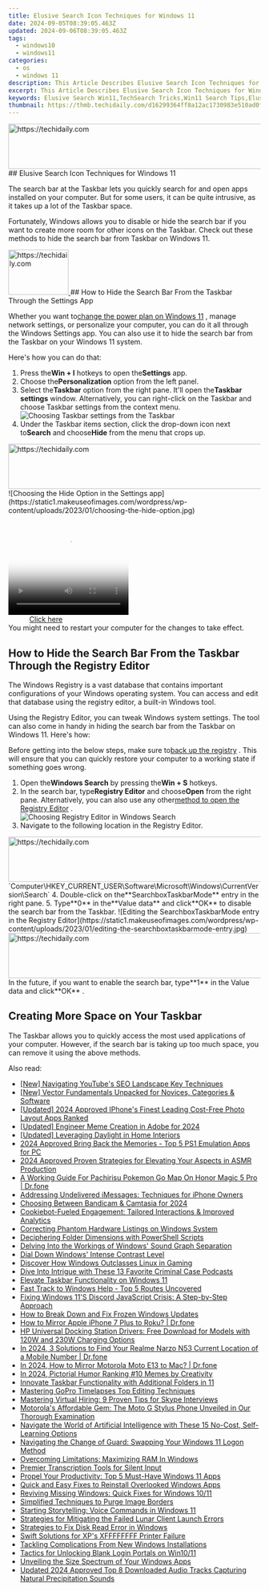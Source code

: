 ```yaml
---
title: Elusive Search Icon Techniques for Windows 11
date: 2024-09-05T08:39:05.463Z
updated: 2024-09-06T08:39:05.463Z
tags:
  - windows10
  - windows11
categories:
  - os
  - windows 11
description: This Article Describes Elusive Search Icon Techniques for Windows 11
excerpt: This Article Describes Elusive Search Icon Techniques for Windows 11
keywords: Elusive Search Win11,TechSearch Tricks,Win11 Search Tips,Elusive Icon Hacks,Optimize Search Win11,Efficient Windows Search,Advanced Win11 Search
thumbnail: https://thmb.techidaily.com/d16299364ff8a12ac1730983e510ad0f5d027390038abb94b7b607447c1cc871.jpg
---
```


<!-- affiliate ads begin -->
<a href="https://ephamedtechinc.pxf.io/c/5597632/2126492/26400" target="_top" id="2126492">
  <img src="//a.impactradius-go.com/display-ad/26400-2126492" border="0" alt="https://techidaily.com" width="640" height="90"/>
</a>
<img height="0" width="0" src="https://ephamedtechinc.pxf.io/i/5597632/2126492/26400" style="position:absolute;visibility:hidden;" border="0" />
<!-- affiliate ads end -->
## Elusive Search Icon Techniques for Windows 11

 The search bar at the Taskbar lets you quickly search for and open apps installed on your computer. But for some users, it can be quite intrusive, as it takes up a lot of the Taskbar space.

 Fortunately, Windows allows you to disable or hide the search bar if you want to create more room for other icons on the Taskbar. Check out these methods to hide the search bar from Taskbar on Windows 11.

<!-- affiliate ads begin -->
<a href="https://aligracehair.sjv.io/c/5597632/2135408/19272" target="_top" id="2135408">
  <img src="//a.impactradius-go.com/display-ad/19272-2135408" border="0" alt="https://techidaily.com" width="120" height="90"/>
</a>
<img height="0" width="0" src="https://aligracehair.sjv.io/i/5597632/2135408/19272" style="position:absolute;visibility:hidden;" border="0" />
<!-- affiliate ads end -->
## How to Hide the Search Bar From the Taskbar Through the Settings App

 Whether you want to[change the power plan on Windows 11](https://www.makeuseof.com/windows-11-change-power-plan/) , manage network settings, or personalize your computer, you can do it all through the Windows Settings app. You can also use it to hide the search bar from the Taskbar on your Windows 11 system.

Here's how you can do that:

1. Press the**Win + I** hotkeys to open the**Settings** app.
2. Choose the**Personalization** option from the left panel.
3. Select the**Taskbar** option from the right pane. It'll open the**Taskbar settings** window. Alternatively, you can right-click on the Taskbar and choose Taskbar settings from the context menu.  
![Choosing Taskbar settings from the Taskbar](https://static1.makeuseofimages.com/wordpress/wp-content/uploads/2023/01/choosing-taskbar-settings.jpg)
4. Under the Taskbar items section, click the drop-down icon next to**Search** and choose**Hide** from the menu that crops up.  
<!-- affiliate ads begin -->
<a href="https://ephamedtechinc.pxf.io/c/5597632/2137226/26400" target="_top" id="2137226">
  <img src="//a.impactradius-go.com/display-ad/26400-2137226" border="0" alt="https://techidaily.com" width="728" height="90"/>
</a>
<img height="0" width="0" src="https://ephamedtechinc.pxf.io/i/5597632/2137226/26400" style="position:absolute;visibility:hidden;" border="0" />
<!-- affiliate ads end -->
![Choosing the Hide Option in the Settings app](https://static1.makeuseofimages.com/wordpress/wp-content/uploads/2023/01/choosing-the-hide-option.jpg)

<!-- affiliate ads begin -->
<span id="1912746">
					<video width="240" height="200" style="cursor:pointer"
           poster="//a.impactradius-go.com/display-clicktoplayimage/1912746.png"
           onclick="if(!this.playClicked){this.play();this.setAttribute('controls',true);this.playClicked=true;}">
	   <source src="//a.impactradius-go.com/display-ad/20231-1912746">
	   <img src="//a.impactradius-go.com/display-clicktoplayimage/1912746.png" style="border: none; height: 100%; width: 100%; object-fit: contain">
	</video>
	<div style="width:150px;text-align:center"><a href="javascript:window.open(decodeURIComponent('https%3A%2F%2Fmindmanager.sjv.io%2Fc%2F5597632%2F1912746%2F20231'), '_blank');void(0);">Click here</a></div>
</span>
<img height="0" width="0" src="https://imp.pxf.io/i/5597632/1912746/20231" style="position:absolute;visibility:hidden;" border="0" />
<!-- affiliate ads end -->
 You might need to restart your computer for the changes to take effect.

## How to Hide the Search Bar From the Taskbar Through the Registry Editor

 The Windows Registry is a vast database that contains important configurations of your Windows operating system. You can access and edit that database using the registry editor, a built-in Windows tool.

 Using the Registry Editor, you can tweak Windows system settings. The tool can also come in handy in hiding the search bar from the Taskbar on Windows 11\. Here's how:

 Before getting into the below steps, make sure to[back up the registry](https://www.makeuseof.com/tag/backup-restore-windows-registry/) . This will ensure that you can quickly restore your computer to a working state if something goes wrong.

1. Open the**Windows Search** by pressing the**Win + S** hotkeys.
2. In the search bar, type**Registry Editor** and choose**Open** from the right pane. Alternatively, you can also use any other[method to open the Registry Editor](https://www.makeuseof.com/windows-11-open-registry-editor/) .  
![Choosing Registry Editor in Windows Search](https://static1.makeuseofimages.com/wordpress/wp-content/uploads/2023/01/choosing-registry-editor.jpg)
3. Navigate to the following location in the Registry Editor.  
<!-- affiliate ads begin -->
<a href="https://ephamedtechinc.pxf.io/c/5597632/2120866/26400?prodsku=mars" target="_top" id="2120866">
  <img src="//a.impactradius-go.com/display-ad/26400-2120866" border="0" alt="https://techidaily.com" width="728" height="90"/>
</a>
<img height="0" width="0" src="https://ephamedtechinc.pxf.io/i/5597632/2120866/26400?prodsku=mars" style="position:absolute;visibility:hidden;" border="0" />
<!-- affiliate ads end -->
`Computer\HKEY_CURRENT_USER\Software\Microsoft\Windows\CurrentVersion\Search`
4. Double-click on the**SearchboxTaskbarMode** entry in the right pane.
5. Type**0** in the**Value data** and click**OK** to disable the search bar from the Taskbar.  
![Editing the SearchboxTaskbarMode entry in the Registry Editor](https://static1.makeuseofimages.com/wordpress/wp-content/uploads/2023/01/editing-the-searchboxtaskbarmode-entry.jpg)

<!-- affiliate ads begin -->
<a href="https://ephamedtechinc.pxf.io/c/5597632/2130528/26400" target="_top" id="2130528">
  <img src="//a.impactradius-go.com/display-ad/26400-2130528" border="0" alt="https://techidaily.com" width="728" height="90"/>
</a>
<img height="0" width="0" src="https://ephamedtechinc.pxf.io/i/5597632/2130528/26400" style="position:absolute;visibility:hidden;" border="0" />
<!-- affiliate ads end -->
 In the future, if you want to enable the search bar, type**1** in the Value data and click**OK** .

## Creating More Space on Your Taskbar

 The Taskbar allows you to quickly access the most used applications of your computer. However, if the search bar is taking up too much space, you can remove it using the above methods.


<ins class="adsbygoogle"
     style="display:block"
     data-ad-format="autorelaxed"
     data-ad-client="ca-pub-7571918770474297"
     data-ad-slot="1223367746"></ins>



<ins class="adsbygoogle"
     style="display:block"
     data-ad-client="ca-pub-7571918770474297"
     data-ad-slot="8358498916"
     data-ad-format="auto"
     data-full-width-responsive="true"></ins>

<span class="atpl-alsoreadstyle">Also read:</span>
<div><ul>
<li><a href="https://youtube-blog.techidaily.com/avigating-youtubes-seo-landscape-key-techniques/"><u>[New] Navigating YouTube's SEO Landscape  Key Techniques</u></a></li>
<li><a href="https://some-guidance.techidaily.com/new-vector-fundamentals-unpacked-for-novices-categories-and-software/"><u>[New] Vector Fundamentals Unpacked for Novices, Categories & Software</u></a></li>
<li><a href="https://fox-hovers.techidaily.com/updated-2024-approved-iphones-finest-leading-cost-free-photo-layout-apps-ranked/"><u>[Updated] 2024 Approved  IPhone's Finest  Leading Cost-Free Photo Layout Apps Ranked</u></a></li>
<li><a href="https://fox-cloud.techidaily.com/updated-engineer-meme-creation-in-adobe-for-2024/"><u>[Updated] Engineer Meme Creation in Adobe for 2024</u></a></li>
<li><a href="https://fox-access.techidaily.com/updated-leveraging-daylight-in-home-interiors/"><u>[Updated] Leveraging Daylight in Home Interiors</u></a></li>
<li><a href="https://screen-activity-recording.techidaily.com/2024-approved-bring-back-the-memories-top-5-ps1-emulation-apps-for-pc/"><u>2024 Approved  Bring Back the Memories - Top 5 PS1 Emulation Apps for PC</u></a></li>
<li><a href="https://youtube-docs.techidaily.com/approved-proven-strategies-for-elevating-your-aspects-in-asmr-production/"><u>2024 Approved  Proven Strategies for Elevating Your Aspects in ASMR Production</u></a></li>
<li><a href="https://pokemon-go-android.techidaily.com/a-working-guide-for-pachirisu-pokemon-go-map-on-honor-magic-5-pro-drfone-by-drfone-virtual-android/"><u>A Working Guide For Pachirisu Pokemon Go Map On Honor Magic 5 Pro | Dr.fone</u></a></li>
<li><a href="https://fox-that.techidaily.com/addressing-undelivered-imessages-techniques-for-iphone-owners/"><u>Addressing Undelivered iMessages: Techniques for iPhone Owners</u></a></li>
<li><a href="https://screen-sharing-recording.techidaily.com/choosing-between-bandicam-and-camtasia-for-2024/"><u>Choosing Between Bandicam & Camtasia for 2024</u></a></li>
<li><a href="https://solve-hot.techidaily.com/cookiebot-fueled-engagement-tailored-interactions-and-improved-analytics/"><u>Cookiebot-Fueled Engagement: Tailored Interactions & Improved Analytics</u></a></li>
<li><a href="https://win11.techidaily.com/correcting-phantom-hardware-listings-on-windows-system/"><u>Correcting Phantom Hardware Listings on Windows System</u></a></li>
<li><a href="https://win11.techidaily.com/deciphering-folder-dimensions-with-powershell-scripts/"><u>Deciphering Folder Dimensions with PowerShell Scripts</u></a></li>
<li><a href="https://win11.techidaily.com/delving-into-the-workings-of-windows-sound-graph-separation/"><u>Delving Into the Workings of Windows' Sound Graph Separation</u></a></li>
<li><a href="https://win11.techidaily.com/dial-down-windows-intense-contrast-level/"><u>Dial Down Windows' Intense Contrast Level</u></a></li>
<li><a href="https://win11.techidaily.com/discover-how-windows-outclasses-linux-in-gaming/"><u>Discover How Windows Outclasses Linux in Gaming</u></a></li>
<li><a href="https://tech-renaissance.techidaily.com/dive-into-intrigue-with-these-13-favorite-criminal-case-podcasts/"><u>Dive Into Intrigue with These 13 Favorite Criminal Case Podcasts</u></a></li>
<li><a href="https://win11.techidaily.com/elevate-taskbar-functionality-on-windows-11/"><u>Elevate Taskbar Functionality on Windows 11</u></a></li>
<li><a href="https://win11.techidaily.com/fast-track-to-windows-help-top-5-routes-uncovered/"><u>Fast Track to Windows Help - Top 5 Routes Uncovered</u></a></li>
<li><a href="https://win11.techidaily.com/fixing-windows-11s-discord-javascript-crisis-a-step-by-step-approach/"><u>Fixing Windows 11'S Discord JavaScript Crisis: A Step-by-Step Approach</u></a></li>
<li><a href="https://win11.techidaily.com/how-to-break-down-and-fix-frozen-windows-updates/"><u>How to Break Down and Fix Frozen Windows Updates</u></a></li>
<li><a href="https://screen-mirror.techidaily.com/how-to-mirror-apple-iphone-7-plus-to-roku-drfone-by-drfone-ios/"><u>How to Mirror Apple iPhone 7 Plus to Roku? | Dr.fone</u></a></li>
<li><a href="https://hardware-help.techidaily.com/hp-universal-docking-station-drivers-free-download-for-models-with-120w-and-230w-charging-options/"><u>HP Universal Docking Station Drivers: Free Download for Models with 120W and 230W Charging Options</u></a></li>
<li><a href="https://android-location-track.techidaily.com/in-2024-3-solutions-to-find-your-realme-narzo-n53-current-location-of-a-mobile-number-drfone-by-drfone-virtual-android/"><u>In 2024, 3 Solutions to Find Your Realme Narzo N53 Current Location of a Mobile Number | Dr.fone</u></a></li>
<li><a href="https://screen-mirror.techidaily.com/in-2024-how-to-mirror-motorola-moto-e13-to-mac-drfone-by-drfone-android/"><u>In 2024, How to Mirror Motorola Moto E13 to Mac? | Dr.fone</u></a></li>
<li><a href="https://extra-skills.techidaily.com/in-2024-pictorial-humor-ranking-10-memes-by-creativity/"><u>In 2024, Pictorial Humor  Ranking #10 Memes by Creativity</u></a></li>
<li><a href="https://win11.techidaily.com/innovate-taskbar-functionality-with-additional-folders-in-11/"><u>Innovate Taskbar Functionality with Additional Folders in 11</u></a></li>
<li><a href="https://extra-information.techidaily.com/mastering-gopro-timelapses-top-editing-techniques/"><u>Mastering GoPro Timelapses  Top Editing Techniques</u></a></li>
<li><a href="https://technical-tips.techidaily.com/mastering-virtual-hiring-9-proven-tips-for-skype-interviews/"><u>Mastering Virtual Hiring: 9 Proven Tips for Skype Interviews</u></a></li>
<li><a href="https://buynow-reviews.techidaily.com/motorolas-affordable-gem-the-moto-g-stylus-phone-unveiled-in-our-thorough-examination/"><u>Motorola's Affordable Gem: The Moto G Stylus Phone Unveiled in Our Thorough Examination</u></a></li>
<li><a href="https://technical-tips.techidaily.com/navigate-the-world-of-artificial-intelligence-with-these-15-no-cost-self-learning-options/"><u>Navigate the World of Artificial Intelligence with These 15 No-Cost, Self-Learning Options</u></a></li>
<li><a href="https://win11.techidaily.com/navigating-the-change-of-guard-swapping-your-windows-11-logon-method/"><u>Navigating the Change of Guard: Swapping Your Windows 11 Logon Method</u></a></li>
<li><a href="https://win11.techidaily.com/overcoming-limitations-maximizing-ram-in-windows/"><u>Overcoming Limitations: Maximizing RAM In Windows</u></a></li>
<li><a href="https://extra-hints.techidaily.com/premier-transcription-tools-for-silent-input/"><u>Premier Transcription Tools for Silent Input</u></a></li>
<li><a href="https://win11.techidaily.com/propel-your-productivity-top-5-must-have-windows-11-apps/"><u>Propel Your Productivity: Top 5 Must-Have Windows 11 Apps</u></a></li>
<li><a href="https://win11.techidaily.com/quick-and-easy-fixes-to-reinstall-overlooked-windows-apps/"><u>Quick and Easy Fixes to Reinstall Overlooked Windows Apps</u></a></li>
<li><a href="https://win11.techidaily.com/reviving-missing-windows-quick-fixes-for-windows-1011/"><u>Reviving Missing Windows: Quick Fixes for Windows 10/11</u></a></li>
<li><a href="https://win11.techidaily.com/simplified-techniques-to-purge-image-borders/"><u>Simplified Techniques to Purge Image Borders</u></a></li>
<li><a href="https://win11.techidaily.com/starting-storytelling-voice-commands-in-windows-11/"><u>Starting Storytelling: Voice Commands in Windows 11</u></a></li>
<li><a href="https://win11.techidaily.com/strategies-for-mitigating-the-failed-lunar-client-launch-errors/"><u>Strategies for Mitigating the Failed Lunar Client Launch Errors</u></a></li>
<li><a href="https://win11.techidaily.com/strategies-to-fix-disk-read-error-in-windows/"><u>Strategies to Fix Disk Read Error in Windows</u></a></li>
<li><a href="https://win11.techidaily.com/swift-solutions-for-xps-xffffffff-printer-failure/"><u>Swift Solutions for XP's XFFFFFFFF Printer Failure</u></a></li>
<li><a href="https://win11.techidaily.com/tackling-complications-from-new-windows-installations/"><u>Tackling Complications From New Windows Installations</u></a></li>
<li><a href="https://win11.techidaily.com/tactics-for-unlocking-blank-login-portals-on-win1011/"><u>Tactics for Unlocking Blank Login Portals on Win10/11</u></a></li>
<li><a href="https://win11.techidaily.com/unveiling-the-size-spectrum-of-your-windows-apps/"><u>Unveiling the Size Spectrum of Your Windows Apps</u></a></li>
<li><a href="https://sound-tweaking.techidaily.com/updated-2024-approved-top-8-downloaded-audio-tracks-capturing-natural-precipitation-sounds/"><u>Updated 2024 Approved Top 8 Downloaded Audio Tracks Capturing Natural Precipitation Sounds</u></a></li>
</ul></div>
